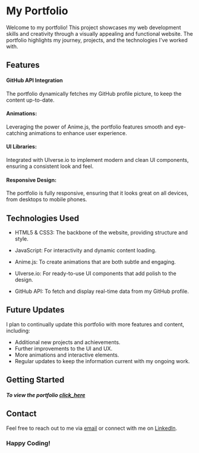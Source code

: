 # My Portfolio

Welcome to my portfolio! This project showcases my web development skills and creativity through a visually appealing and functional website. The portfolio highlights my journey, projects, and the technologies I've worked with.

## Features

#### GitHub API Integration

The portfolio dynamically fetches my GitHub profile picture, to keep the content up-to-date.

#### Animations:

Leveraging the power of Anime.js, the portfolio features smooth and eye-catching animations to enhance user experience.

#### UI Libraries:

Integrated with UIverse.io to implement modern and clean UI components, ensuring a consistent look and feel.

#### Responsive Design:

The portfolio is fully responsive, ensuring that it looks great on all devices, from desktops to mobile phones.

## Technologies Used

   * HTML5 & CSS3: The backbone of the website, providing structure and style.

   * JavaScript: For interactivity and dynamic content loading.

   * Anime.js: To create animations that are both subtle and engaging.

   * UIverse.io: For ready-to-use UI components that add polish to the design.

   * GitHub API: To fetch and display real-time data from my GitHub profile.

## Future Updates

I plan to continually update this portfolio with more features and content, including:

 * Additional new projects and achievements.
 * Further improvements to the UI and UX.
 * More animations and interactive elements.
 * Regular updates to keep the information current with my ongoing work.

 ## Getting Started

##### To view the portfolio [click_here](https://mineportfoliosite.netlify.app/)

## Contact 

Feel free to reach out to me via [email](mailto:bikrambasnett7@gmail.com ) or connect with me on [LinkedIn](https://www.linkedin.com/in/bikram-basnett-963b16322/).

### Happy Coding!